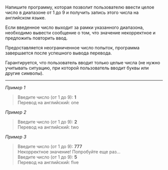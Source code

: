 Напишите программу, которая позволит пользователю ввести целое число в диапазоне от 1 до 9 и получить запись этого числа на английском языке.

Если введенное число выходит за рамки указанного диапазона, необходимо вывести сообщение о том, что значение некорректное и предложить повторить ввод. 

Предоставляется неограниченное число попыток, программа завершается после успешного вывода перевода. 

Гарантируется, что пользователь вводит только целые числа (не нужно учитывать ситуацию, при которой пользователь вводит буквы или другие символы).

---

_Пример 1_
> Введите число (от 1 до 9): **1**  
> Перевод на английский: one

_Пример 2_
> Введите число (от 1 до 9): **2**  
Перевод на английский: two

_Пример 3_
> Введите число (от 1 до 9): **777**  
Некорректное значение! Попробуйте еще раз...  
Введите число (от 1 до 9): **5**  
Перевод на английский: five


